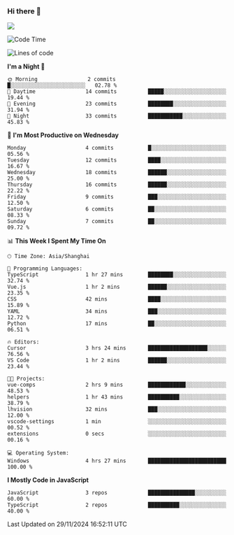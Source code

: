 ### Hi there 👋

<img src="https://github-readme-stats.vercel.app/api/top-langs/?username=lhvision"/>

<!--START_SECTION:waka-->
![Code Time](http://img.shields.io/badge/Code%20Time-4%20hrs%2027%20mins-blue)

![Lines of code](https://img.shields.io/badge/From%20Hello%20World%20I%27ve%20Written-48.1%20thousand%20lines%20of%20code-blue)

**I'm a Night 🦉** 

```text
🌞 Morning                2 commits           █░░░░░░░░░░░░░░░░░░░░░░░░   02.78 % 
🌆 Daytime                14 commits          █████░░░░░░░░░░░░░░░░░░░░   19.44 % 
🌃 Evening                23 commits          ████████░░░░░░░░░░░░░░░░░   31.94 % 
🌙 Night                  33 commits          ███████████░░░░░░░░░░░░░░   45.83 % 
```
📅 **I'm Most Productive on Wednesday** 

```text
Monday                   4 commits           █░░░░░░░░░░░░░░░░░░░░░░░░   05.56 % 
Tuesday                  12 commits          ████░░░░░░░░░░░░░░░░░░░░░   16.67 % 
Wednesday                18 commits          ██████░░░░░░░░░░░░░░░░░░░   25.00 % 
Thursday                 16 commits          ██████░░░░░░░░░░░░░░░░░░░   22.22 % 
Friday                   9 commits           ███░░░░░░░░░░░░░░░░░░░░░░   12.50 % 
Saturday                 6 commits           ██░░░░░░░░░░░░░░░░░░░░░░░   08.33 % 
Sunday                   7 commits           ██░░░░░░░░░░░░░░░░░░░░░░░   09.72 % 
```


📊 **This Week I Spent My Time On** 

```text
🕑︎ Time Zone: Asia/Shanghai

💬 Programming Languages: 
TypeScript               1 hr 27 mins        ████████░░░░░░░░░░░░░░░░░   32.74 % 
Vue.js                   1 hr 2 mins         ██████░░░░░░░░░░░░░░░░░░░   23.35 % 
CSS                      42 mins             ████░░░░░░░░░░░░░░░░░░░░░   15.89 % 
YAML                     34 mins             ███░░░░░░░░░░░░░░░░░░░░░░   12.72 % 
Python                   17 mins             ██░░░░░░░░░░░░░░░░░░░░░░░   06.51 % 

🔥 Editors: 
Cursor                   3 hrs 24 mins       ███████████████████░░░░░░   76.56 % 
VS Code                  1 hr 2 mins         ██████░░░░░░░░░░░░░░░░░░░   23.44 % 

🐱‍💻 Projects: 
vue-comps                2 hrs 9 mins        ████████████░░░░░░░░░░░░░   48.53 % 
helpers                  1 hr 43 mins        ██████████░░░░░░░░░░░░░░░   38.79 % 
lhvision                 32 mins             ███░░░░░░░░░░░░░░░░░░░░░░   12.00 % 
vscode-settings          1 min               ░░░░░░░░░░░░░░░░░░░░░░░░░   00.52 % 
extensions               0 secs              ░░░░░░░░░░░░░░░░░░░░░░░░░   00.16 % 

💻 Operating System: 
Windows                  4 hrs 27 mins       █████████████████████████   100.00 % 
```

**I Mostly Code in JavaScript** 

```text
JavaScript               3 repos             ███████████████░░░░░░░░░░   60.00 % 
TypeScript               2 repos             ██████████░░░░░░░░░░░░░░░   40.00 % 
```




 Last Updated on 29/11/2024 16:52:11 UTC
<!--END_SECTION:waka-->
